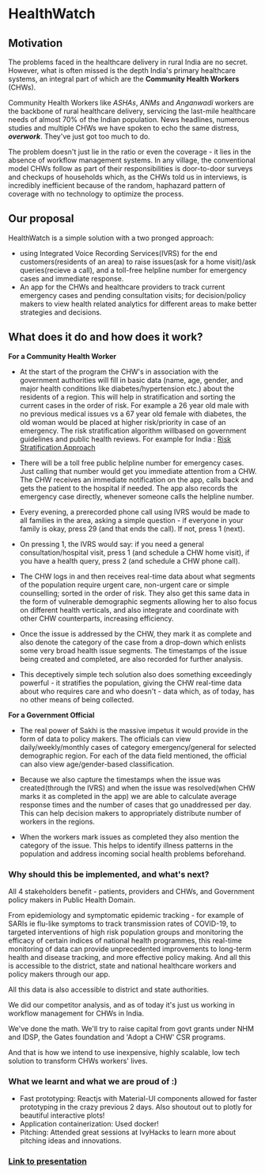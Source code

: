 # HealthWatch
## Motivation
The problems faced in the healthcare delivery in rural India are no secret. However, what is often missed is the depth India's primary healthcare systems, an integral part of which are the **Community Health Workers** (CHWs).

Community Health Workers like _ASHAs_, _ANMs_ and _Anganwadi_ workers are the backbone of rural healthcare delivery, servicing the last-mile healthcare needs of almost 70% of the Indian population. News headlines, numerous studies and multiple CHWs we have spoken to echo the same distress, _**overwork**_. They've just got too much to do.

The problem doesn't just lie in the ratio or even the coverage - it lies in the absence of workflow management systems. In any village, the conventional model CHWs follow as part of their responsibilities is door-to-door surveys and checkups of households which, as the CHWs told us in interviews, is incredibly inefficient because of the random, haphazard pattern of coverage with no technology to optimize the process.

## Our proposal
HealthWatch is a simple solution with a two pronged approach: 

- using Integrated Voice Recording Services(IVRS) for the end customers(residents of an area) to raise issues(ask for a home visit)/ask queries(recieve a call), and a toll-free helpline number for emergency cases and immediate response.
- An app for the CHWs and healthcare providers to track current emergency cases and pending consultation visits; for decision/policy makers to view health related analytics for different areas to make better strategies and decisions.

## What does it do and how does it work?
**For a Community Health Worker**
- At the start of the program the CHW's in association with the government authorities will fill in basic data (name, age, gender, and major health conditions like diabetes/hypertension etc.) about the residents of a region. This will help in stratification and sorting the current cases in the order of risk. For example a 26 year old male with no previous medical issues vs a 67 year old female with diabetes, the old woman would be placed at higher risk/priority in case of an emergency. The risk stratification algorithm willbased on government guidelines and public health reviews. For example for India : [ Risk Stratification Approach](https://www.ncbi.nlm.nih.gov/pmc/articles/PMC6360936/)

- There will be a toll free public helpline number for emergency cases. Just calling that number would get you immediate attention from a CHW. The CHW receives an immediate notification on the app, calls back and gets the patient to the hospital if needed. The app also records the emergency case directly, whenever someone calls the helpline number.

- Every evening, a prerecorded phone call using IVRS would be made to all families in the area, asking a simple question - if everyone in your family is okay, press 29 (and that ends the call). If not, press 1 (next).

- On pressing 1, the IVRS would say: if you need a general consultation/hospital visit, press 1 (and schedule a CHW home visit),  if you have a health query, press 2 (and schedule a CHW phone call).

- The CHW logs in and then receives real-time data about what segments of the population require urgent care, non-urgent care or simple counselling; sorted in the order of risk. They also get this same data in the form of vulnerable demographic segments allowing her to also focus on different health verticals, and also integrate and coordinate with other CHW counterparts, increasing efficiency.

- Once the issue is addressed by the CHW, they mark it as complete and also denote the category of the case from a drop-down which enlists some very broad health issue segments. The timestamps of the issue being created and completed, are also recorded for further analysis. 

- This deceptively simple tech solution also does something exceedingly powerful - it stratifies the population, giving the CHW real-time data about who requires care and who doesn't - data which, as of today, has no other means of being collected.

**For a Government Official**

- The real power of Sakhi is the massive impetus it would provide in the form of data to policy makers. The officials can view daily/weekly/monthly cases of category emergency/general for selected demographic region. For each of the data field mentioned, the official can also view age/gender-based classification.

- Because we also capture the timestamps when the issue was created(through the IVRS) and when the issue was resolved(when CHW marks it as completed in the app) we are able to calculate average response times and the number of cases that go unaddressed per day. This can help decision makers to appropriately distribute number of workers in the regions.

- When the workers mark issues as completed they also mention the category of the issue. This helps to identify illness patterns in the population and address incoming social health problems beforehand.

### Why should this be implemented, and what's next?

All 4 stakeholders benefit - patients, providers and CHWs, and Government policy makers in Public Health Domain. 

From epidemiology and symptomatic epidemic tracking - for example of SARIs ie flu-like symptoms to track transmission rates of COVID-19, to targeted interventions of high risk population groups and monitoring the efficacy of certain indices of national health programmes, this real-time monitoring of data can provide unprecedented improvements to long-term health and disease tracking, and more effective policy making. And all this is accessible to the district, state and national healthcare workers and policy makers through our app.

All this data is also accessible to district and state authorities. 

We did our competitor analysis, and as of today it's just us working in workflow management for CHWs in India.

We've done the math. We'll try to raise capital from govt grants under NHM and IDSP, the Gates foundation and 'Adopt a CHW' CSR programs.

And that is how we intend to use inexpensive, highly scalable, low tech solution to transform CHWs workers' lives.

### What we learnt and what we are proud of :)
- Fast prototyping: Reactjs with Material-UI components allowed for faster prototyping in the crazy previous 2 days. Also shoutout out to plotly for beautiful interactive plots!  
- Application containerization: Used docker! 
- Pitching: Attended great sessions at IvyHacks to learn more about pitching ideas and innovations.

### [Link to presentation](https://docs.google.com/presentation/d/1ZWQ2VrpXHHMIWX1cGt8kGqUCdBO6T3JQjuR2Iar6AFc/edit?usp=sharing)


